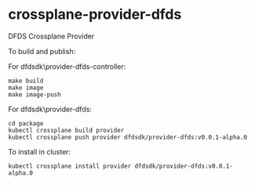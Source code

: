 # crossplane-provider-dfds
DFDS Crossplane Provider

To build and publish:

For dfdsdk\provider-dfds-controller:

```
make build
make image
make image-push

```

For dfdsdk\provider-dfds:

```
cd package
kubectl crossplane build provider
kubectl crossplane push provider dfdsdk/provider-dfds:v0.0.1-alpha.0
```

To install in cluster:

```
kubectl crossplane install provider dfdsdk/provider-dfds:v0.0.1-alpha.0
```